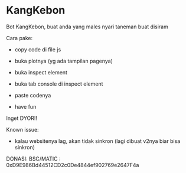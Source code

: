 # KangKebon
Bot KangKebon, buat anda yang males nyari taneman buat disiram

Cara pake:

- copy code di file js

- buka plotnya (yg ada tampilan pagenya)

- buka inspect element

- buka tab console di inspect element

- paste codenya

- have fun

Inget DYOR!!

Known issue:

- kalau websitenya lag, akan tidak sinkron (lagi dibuat v2nya biar bisa sinkron)

DONASI:
BSC/MATIC : 0xD9E986Bd44512CD2c0De4844ef902769e2647F4a
